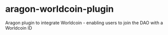 # aragon-worldcoin-plugin
Aragon plugin to integrate Worldcoin - enabling users to join the DAO with a Worldcoin ID
